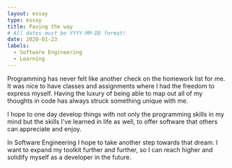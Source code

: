 ```yaml
---
layout: essay
type: essay
title: Paving the way
# All dates must be YYYY-MM-DD format!
date: 2020-01-23
labels:
  - Software Engineering
  - Learning
---
```


Programming has never felt like another check on the homework list for me. It was nice to have classes and assignments where I had the freedom to express myself. Having the luxury of being able to map out all of my thoughts in code has always struck something unique with me. 

I hope to one day develop things with not only the programming skills in my mind but the skills I've learned in life as well, to offer software that others can appreciate and enjoy. 

In Software Engineering I hope to take another step towards that dream. I want to expand my toolkit further and further, so I can reach higher and solidify myself as a developer in the future.
